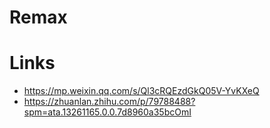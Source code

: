 # Remax

# Links

- https://mp.weixin.qq.com/s/Ql3cRQEzdGkQ05V-YvKXeQ
- https://zhuanlan.zhihu.com/p/79788488?spm=ata.13261165.0.0.7d8960a35bcOmI
